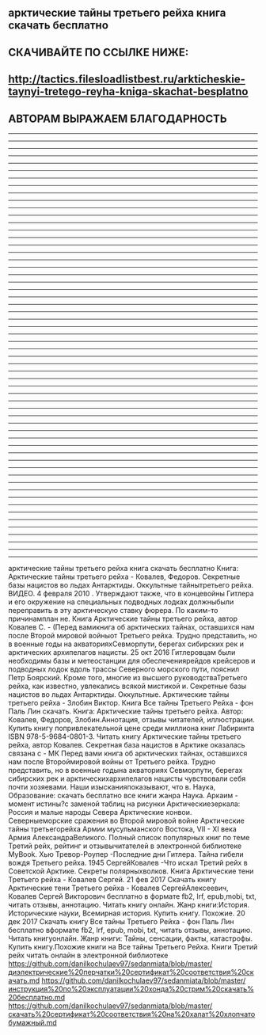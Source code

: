 арктические тайны третьего рейха книга скачать бесплатно
--------------------------------------------------
СКАЧИВАЙТЕ ПО ССЫЛКЕ НИЖЕ:
--------------------------------------------------
http://tactics.filesloadlistbest.ru/arkticheskie-taynyi-tretego-reyha-kniga-skachat-besplatno
--------------------------------------------------
АВТОРАМ ВЫРАЖАЕМ БЛАГОДАРНОСТЬ
--------------------------------------------------
--------------------------------------------------
--------------------------------------------------
--------------------------------------------------
--------------------------------------------------
--------------------------------------------------
--------------------------------------------------
--------------------------------------------------
--------------------------------------------------
--------------------------------------------------
--------------------------------------------------
--------------------------------------------------
--------------------------------------------------
--------------------------------------------------
--------------------------------------------------
--------------------------------------------------
--------------------------------------------------
--------------------------------------------------
--------------------------------------------------
--------------------------------------------------
--------------------------------------------------
--------------------------------------------------
--------------------------------------------------
--------------------------------------------------
--------------------------------------------------
--------------------------------------------------
--------------------------------------------------
--------------------------------------------------
--------------------------------------------------
--------------------------------------------------
--------------------------------------------------
--------------------------------------------------
--------------------------------------------------
--------------------------------------------------
--------------------------------------------------
--------------------------------------------------
--------------------------------------------------
--------------------------------------------------
--------------------------------------------------
--------------------------------------------------
--------------------------------------------------
--------------------------------------------------
--------------------------------------------------
--------------------------------------------------
--------------------------------------------------
--------------------------------------------------
--------------------------------------------------
--------------------------------------------------
--------------------------------------------------
--------------------------------------------------
--------------------------------------------------
--------------------------------------------------
--------------------------------------------------
--------------------------------------------------
--------------------------------------------------
--------------------------------------------------
--------------------------------------------------
--------------------------------------------------
--------------------------------------------------
арктические тайны третьего рейха книга скачать бесплатно Книга: Арктические тайны третьего рейха - Ковалев, Федоров. Секретные базы нацистов во льдах Антарктиды. Оккультные тайнытретьего рейха. ВИДЕО. 4 февраля 2010 . Утверждают также, что в концевойны Гитлера и его окружение на специальных подводных лодках должныбыли переправить в эту арктическую ставку фюрера. По каким-то причинамплан не. Книга Арктические тайны третьего рейха, автор Ковалев С. - (Перед вамикнига об арктических тайнах, оставшихся нам после Второй мировой войныот Третьего рейха. Трудно представить, но в военные годы на акваторияхСевморпути, берегах сибирских рек и арктических архипелагов нацисты. 25 окт 2016  Гитлеровцам были необходимы базы и метеостанции для обеспечениярейдов крейсеров и подводных лодок вдоль трассы Северного морского пути,  пояснил Петр Боярский.  Кроме того, многие из высшего руководстваТретьего рейха, как известно, увлекались всякой мистикой и. Секретные базы нацистов во льдах Антарктиды. Оккультные. Арктические тайны третьего рейха - Злобин Виктор. Книга Все тайны Третьего Рейха - фон Паль Лин скачать. Книга: Арктические тайны третьего рейха. Автор: Ковалев, Федоров, Злобин.Аннотация, отзывы читателей, иллюстрации. Купить книгу попривлекательной цене среди миллиона книг Лабиринта  ISBN 978-5-9684-0801-3. Читать книгу Арктические тайны третьего рейха, автор Ковалев. Секретная база нацистов в Арктике оказалась связана с  - МК
Перед вами книга об арктических тайнах, оставшихся нам после Второймировой войны от Третьего рейха. Трудно представить, но в военные годына акваториях Севморпути, берегах сибирских рек и арктическихархипелагов нацисты чувствовали себя почти хозяевами. Наши изысканияпоказывают, что в. Наука, Образование: скачать бесплатно все книги жанра Наука. Аркаим - момент истины?с заменой таблиц на рисунки  Арктическиезеркала: Россия и малые народы Севера  Арктические конвои. Северныеморские сражения во Второй мировой войне  Арктические тайны третьегорейха  Армии мусульманского Востока, VII - XI века  Армия АлександраВеликого. Полный список популярных книг по теме Третий рейх, рейтинг и отзывычитателей в электронной библиотеке MyBook.  Хью Тревор-Роупер -Последние дни Гитлера. Тайна гибели вождя Третьего рейха. 1945  СергейКовалев -Что искал Третий рейх в Советской Арктике. Секреты полярныхволков. Книга Арктические тени Третьего рейха - Ковалев Сергей. 21 фев 2017  Скачать книгу Арктические тени Третьего рейха - Ковалев СергейАлексеевич, Ковалев Сергей Викторович бесплатно в формате fb2, lrf, epub,mobi, txt, читать отзывы, аннотацию. Читать книгу онлайн. Жанр книги:История. Исторические науки, Всемирная история. Купить книгу. Похожие. 20 дек 2017  Скачать книгу Все тайны Третьего Рейха - фон Паль Лин бесплатно вформате fb2, lrf, epub, mobi, txt, читать отзывы, аннотацию. Читать книгуонлайн. Жанр книги: Тайны, сенсации, факты, катастрофы. Купить книгу.Похожие книги на Все тайны Третьего Рейха. Книги Третий рейх читать онлайн в электронной библиотеке
https://github.com/danilkochulaev97/sedanmiata/blob/master/диэлектрические%20перчатки%20сертификат%20соответствия%20скачать.md
https://github.com/danilkochulaev97/sedanmiata/blob/master/инструкция%20по%20эксплуатации%20хонда%20стрим%20скачать%20бесплатно.md
https://github.com/danilkochulaev97/sedanmiata/blob/master/скачать%20сертификат%20соответствия%20на%20халат%20хлопчатобумажный.md
